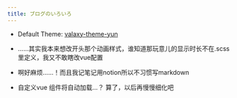 ```yaml
---
title: ブログのいろいろ
---
```


- Default Theme: [valaxy-theme-yun](https://github.com/YunYouJun/valaxy/blob/main/packages/valaxy-theme-yun/)

- ……其实我本来想改开头那个动画样式，谁知道那玩意儿的显示时长不在.scss里定义，我又不敢瞎改vue配置

- 啊好麻烦……！而且我记笔记用notion所以不习惯写markdown

- 自定义vue 组件将自动加载…？ 算了，以后再慢慢细化吧
